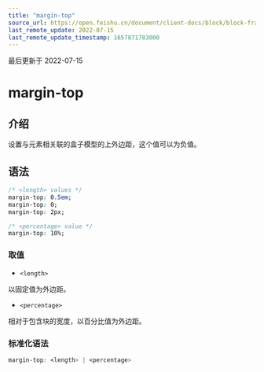 ```yaml
---
title: "margin-top"
source_url: https://open.feishu.cn/document/client-docs/block/block-frame/code-components-and-structure/view-layer/ttss/attributes/box-model/margin-top
last_remote_update: 2022-07-15
last_remote_update_timestamp: 1657871783000
---
```

最后更新于 2022-07-15

# margin-top

## 介绍

设置与元素相关联的盒子模型的上外边距，这个值可以为负值。

## 语法

```css
/* <length> values */
margin-top: 0.5em;
margin-top: 0;
margin-top: 2px;

/* <percentage> value */
margin-top: 10%;
```

### 取值

-   `<length>`

以固定值为外边距。

-   `<percentage>`

相对于包含块的宽度，以百分比值为外边距。

### 标准化语法

```css
margin-top: <length> | <percentage>
```
